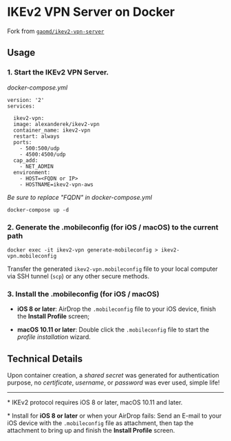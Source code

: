 # IKEv2 VPN Server on Docker

Fork from [`gaomd/ikev2-vpn-server`](https://hub.docker.com/r/gaomd/ikev2-vpn-server/)

## Usage

### 1. Start the IKEv2 VPN Server.

  *docker-compose.yml*

    version: '2'
    services:

      ikev2-vpn:
      image: alexanderek/ikev2-vpn
      container_name: ikev2-vpn
      restart: always
      ports:
        - 500:500/udp
        - 4500:4500/udp
      cap_add:
        - NET_ADMIN
      environment:
        - HOST=<FQDN or IP>
        - HOSTNAME=ikev2-vpn-aws


  *Be sure to replace "FQDN" in docker-compose.yml*

    docker-compose up -d

### 2. Generate the .mobileconfig (for iOS / macOS) to the current path

    docker exec -it ikev2-vpn generate-mobileconfig > ikev2-vpn.mobileconfig

Transfer the generated `ikev2-vpn.mobileconfig` file to your local computer via SSH tunnel (`scp`) or any other secure methods.

### 3. Install the .mobileconfig (for iOS / macOS)

- **iOS 8 or later**: AirDrop the `.mobileconfig` file to your iOS device, finish the **Install Profile** screen;

- **macOS 10.11 or later**: Double click the `.mobileconfig` file to start the *profile installation* wizard.

## Technical Details

Upon container creation, a *shared secret* was generated for authentication purpose, no *certificate*, *username*, or *password* was ever used, simple life!

---

\* IKEv2 protocol requires iOS 8 or later, macOS 10.11 and later.

\* Install for **iOS 8 or later** or when your AirDrop fails: Send an E-mail to your iOS device with the `.mobileconfig` file as attachment, then tap the attachment to bring up and finish the **Install Profile** screen.
